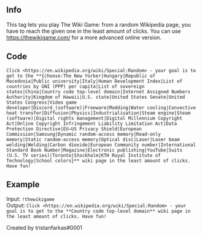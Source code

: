 ## Info

This tag lets you play The Wiki Game: from a random Wikipedia page, you have to reach the given one in the least amount of clicks. You can use https://thewikigame.com/ for a more advanced online version.

## Code

`Click <https://en.wikipedia.org/wiki/Special:Random> - your goal is to get to the **{choose:The New Yorker|Hungary|Republic of Macedonia|Public university|Italy|Human Development Index|List of countries by GNI (PPP) per capita|List of sovereign states|China|Country code top-level domain|Internet Assigned Numbers Authority|Kingdom of Hawaii|U.S. state|United States Senate|United States Congress|Video game developer|Discord_(software)|Freeware|Modding|Water cooling|Convective heat transfer|Diffusion|Physics|Industrialisation|Steam engine|Steam (software)|Digital rights management|Digital Millennium Copyright Act|Online Copyright Infringement Liability Limitation Act|Data Protection Directive|EU–US Privacy Shield|European Commission|Samsung|Dynamic random-access memory|Read-only memory|Static random-access memory|Optical disc|Laser|Laser beam welding|Welding|Carbon dioxide|European Community number|International Standard Book Number|Magazine|Electronic publishing|YouTube|Suits (U.S. TV series)|Toronto|Stockholm|KTH Royal Institute of Technology|School colors}** wiki page in the least amount of clicks. Have fun!`

## Example

Input: `!thewikigame`  
Output: `Click <https://en.wikipedia.org/wiki/Special:Random> - your goal is to get to the **Country code top-level domain** wiki page in the least amount of clicks. Have fun!`

Created by tristanfarkas#0001
